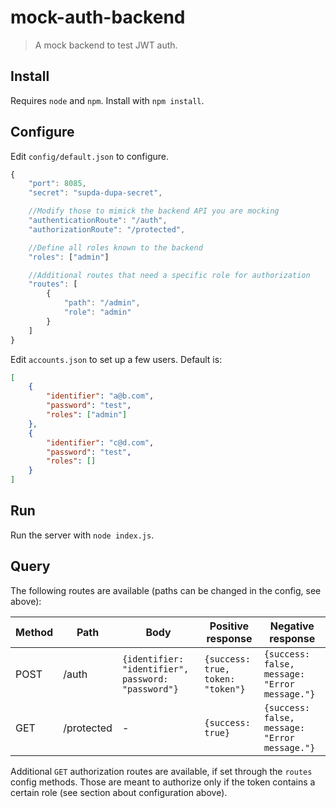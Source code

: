 # mock-auth-backend
> A mock backend to test JWT auth.

## Install
Requires `node` and `npm`. Install with `npm install`.

## Configure
Edit `config/default.json` to configure.

```javascript
{
    "port": 8085,
    "secret": "supda-dupa-secret",

    //Modify those to mimick the backend API you are mocking
    "authenticationRoute": "/auth",
    "authorizationRoute": "/protected",

    //Define all roles known to the backend
    "roles": ["admin"]

    //Additional routes that need a specific role for authorization
    "routes": [
        {
            "path": "/admin",
            "role": "admin"
        }
    ]
}
````

Edit `accounts.json` to set up a few users. Default is:
```json
[
    {
        "identifier": "a@b.com",
        "password": "test",
        "roles": ["admin"]
    },
    {
        "identifier": "c@d.com",
        "password": "test",
        "roles": []
    }
]
````

## Run
Run the server with `node index.js`.

## Query
The following routes are available (paths can be changed in the config, see above):

| Method  | Path | Body | Positive response | Negative response
| ------------- | ------------- | ------------- | ------------- | ------------- |
| POST  | /auth | `{identifier: "identifier", password: "password"}` | `{success: true, token: "token"}` | `{success: false, message: "Error message."}` |
| GET  | /protected | - | `{success: true}` | `{success: false, message: "Error message."}` |

Additional `GET` authorization routes are available, if set through the `routes` config methods. Those are meant to authorize only if the token contains a certain role (see section about configuration above).
